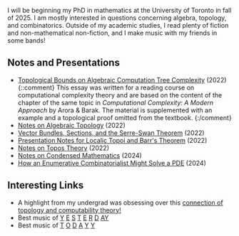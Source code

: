 I will be beginning my PhD in mathematics at the University of Toronto in fall of 2025. I am mostly interested in questions concerning algebra, topology, and combinatorics. Outside of my academic studies, I read plenty of fiction and non-mathematical non-fiction, and I make music with my friends in some bands!

## Notes and Presentations

* [Topological Bounds on Algebraic Computation Tree Complexity](./assets/files/mat495_essay.pdf) (2022)
{::comment}
This essay was written for a reading course on computational complexity theory and are based on the content of the chapter of the same topic in *Computational Complexity: A Modern Approach* by Arora & Barak. The material is supplemented with an example and a topological proof omitted from the textbook.
{:/comment}  
* [Notes on Algebraic Topology](./assets/files/matd94_notes.pdf) (2022)  
* [Vector Bundles, Sections, and the Serre-Swan Theorem](./assets/files/matd94_serreswan_essay.pdf) (2022)  
* [Presentation Notes for Localic Topoi and Barr's Theorem](./assets/files/matd95_localictopoi.pdf) (2022)  
* [Notes on Topos Theory](./assets/files/matd95_notes.pdf) (2022)  
* [Notes on Condensed Mathematics](./assets/files/mproj_notes.pdf) (2024)  
* [How an Enumerative Combinatorialist Might Solve a PDE](./assets/files/talks_appliedpde.pdf) (2024)

## Interesting Links

* A highlight from my undergrad was obsessing over this [connection of topology and computability theory!](https://martinescardo.github.io/papers/entcs87.pdf)
* Best music of 
[Y](https://archive.org/details/supercar-threeoutchange/02+(Am+I)+Confusing+You+_.mp3)
[E](https://stormandstressofficial.bandcamp.com/album/under-thunder-and-fluorescent-lights)
[S](https://soundcloud.com/pee-music/sets/now-more-charm-and-more-tender)
[T](https://peakoil.bandcamp.com/album/s-t)
[E](https://www.discogs.com/release/929211-Sonny-Sharrock-Black-Woman)
[R](https://www.discogs.com/master/64368-Max-Roach-We-Insist-Max-Roachs-Freedom-Now-Suite)
[D](https://www.discogs.com/release/2591063-Djavan-Luz)
[AY](https://www.discogs.com/master/928500-Phantom-Tollbooth-Phantom-Tollbooth)
* Best music of 
[T](https://xkutpx.bandcamp.com/album/4)
[O](https://ballistacotc.bandcamp.com/album/trans-day-of-violence)
[D](https://disappointermusic.bandcamp.com/)
[A](https://soundcloud.com/ilovelilshine/sets/shine-forever)
[Y](https://colbyrichardson.com/DIMMER-SWITCH)
[Y](https://www.instagram.com/p/DKjCVcksTKM/)